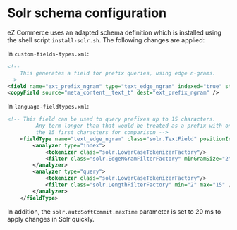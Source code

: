 # Solr schema configuration

eZ Commerce uses an adapted schema definition which is installed using the shell script `install-solr.sh`.
The following changes are applied:

In `custom-fields-types.xml`:

``` xml
<!--
    This generates a field for prefix queries, using edge n-grams.
-->
<field name="ext_prefix_ngram" type="text_edge_ngram" indexed="true" stored="false" required="false" multiValued="true" />
<copyField source="meta_content__text_t" dest="ext_prefix_ngram" />
```

In `language-fieldtypes.xml`:

``` xml
<!-- This field can be used to query prefixes up to 15 characters.
         Any term longer than that would be treated as a prefix with only
         the 15 first characters for comparison -->
    <fieldType name="text_edge_ngram" class="solr.TextField" positionIncrementGap="100">
        <analyzer type="index">
            <tokenizer class="solr.LowerCaseTokenizerFactory"/>
            <filter class="solr.EdgeNGramFilterFactory" minGramSize="2" maxGramSize="15"/>
        </analyzer>
        <analyzer type="query">
            <tokenizer class="solr.LowerCaseTokenizerFactory"/>
            <filter class="solr.LengthFilterFactory" min="2" max="15" />
        </analyzer>
    </fieldType>
```

In addition, the `solr.autoSoftCommit.maxTime` parameter is set to 20 ms to apply changes in Solr quickly.
